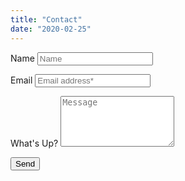 ```yaml
---
title: "Contact"
date: "2020-02-25"
---
```


<link rel="stylesheet" href="/static/css/form.css">
<form action="https://getform.io/f/66cf5677-1633-4246-a197-4c6f9ff31427" method="post" target="hidden_iframe" onsubmit="submitted=true">
  <label>Name</label>
        <input type="text" placeholder="Name" class="form-input" name="Name" required>

  <label>Email</label>
        <input type="email" placeholder="Email address*" class="form-input" name="Email" required>

  <label>What's Up?</label>
        <textarea rows="5" placeholder="Message" class="form-input" name="What's Up"> </textarea>

   <button type="submit">Send</button>
</form>


